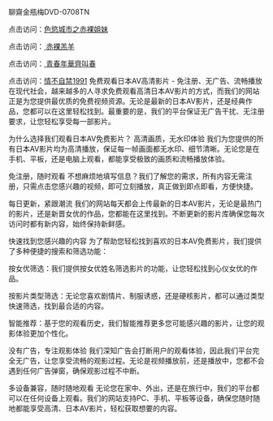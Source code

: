 聊齋金瓶梅DVD-0708TN

点击访问：<a href="https://heiliaozj3tjd.pages.dev">色慾城市之赤裸姐妹</a>

点击访问：<a href="https://heiliaoe8ajia.pages.dev"> 赤裸羔羊</a>

点击访问：<a href="https://heiliaoxwd5i8.pages.dev"> 青春年華齊叫春</a>

点击访问：<a href="https://heiliaowzu4ur.pages.dev">情不自禁1991</a>
免费观看日本AV高清影片 - 免注册、无广告、流畅播放
在现代社会，越来越多的人寻求免费观看高清日本AV影片的方式，而我们的网站正是为您提供最优质的免费视频资源。无论是最新的日本AV影片，还是经典作品，您都可以在这里轻松找到。最重要的是，我们的平台保证无广告干扰、无注册要求，让您轻松享受每一部影片。

为什么选择我们观看日本AV免费影片？
高清画质，无水印体验
我们为您提供的所有日本AV影片均为高清播放，保证每一帧画面都无水印、细节清晰。无论您是在手机、平板，还是电脑上观看，都能享受极致的画质和流畅播放体验。

免注册，随时观看
不想麻烦地填写信息？我们了解您的需求，所有内容无需注册，只需点击您感兴趣的视频，即可立刻播放，真正做到即点即看，方便快捷。

每日更新，紧跟潮流
我们的网站每天都会上传最新的日本AV影片，无论是最热门的影片，还是新晋女优的作品，您都能在这里找到。不断更新的影片库确保您每次访问时都有新内容，始终保持新鲜感。

快速找到您感兴趣的内容
为了帮助您轻松找到喜欢的日本AV免费影片，我们提供了多种便捷的搜索和筛选功能：

按女优筛选：我们提供按女优姓名筛选影片的功能，让您轻松找到心仪女优的作品。

按影片类型筛选：无论您喜欢剧情片、制服诱惑，还是硬核影片，都可以通过类型快速筛选，找到最合适的内容。

智能推荐：基于您的观看历史，我们智能推荐更多您可能感兴趣的影片，让您的观影体验更加个性化。

没有广告，专注观影体验
我们深知广告会打断用户的观看体验，因此我们平台完全无广告，让您享受流畅的观影过程。无论是视频播放前，还是播放中，您都不会遇到任何广告弹窗，确保观影过程不中断。

多设备兼容，随时随地观看
无论您在家中、外出，还是在旅行中，我们的平台都可以在任何设备上观看。我们的网站支持PC、手机、平板等设备，确保您随时随地都能享受高清、日本AV影片，轻松获取想要的内容。





<span style="display:none;">[Canonical link] ( ）</span>


